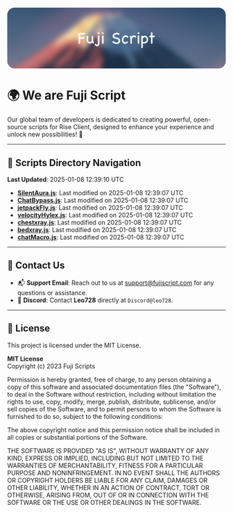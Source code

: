 ![Banner](.github/b.webp)

# 🌍 **We are Fuji Script**

Our global team of developers is dedicated to creating powerful, open-source scripts for Rise Client, designed to enhance your experience and unlock new possibilities! 🌟

---
<!-- SCRIPTS_NAVIGATION_START -->
## 📂 **Scripts Directory Navigation**

**Last Updated**: 2025-01-08 12:39:10 UTC

- **[SilentAura.js](scripts/SilentAura.js)**: Last modified on 2025-01-08 12:39:07 UTC
- **[ChatBypass.js](scripts/ChatBypass.js)**: Last modified on 2025-01-08 12:39:07 UTC
- **[jetpackFly.js](scripts/jetpackFly.js)**: Last modified on 2025-01-08 12:39:07 UTC
- **[velocityHylex.js](scripts/velocityHylex.js)**: Last modified on 2025-01-08 12:39:07 UTC
- **[chestxray.js](scripts/chestxray.js)**: Last modified on 2025-01-08 12:39:07 UTC
- **[bedxray.js](scripts/bedxray.js)**: Last modified on 2025-01-08 12:39:07 UTC
- **[chatMacro.js](scripts/chatMacro.js)**: Last modified on 2025-01-08 12:39:07 UTC

<!-- SCRIPTS_NAVIGATION_END -->

---

## 💬 **Contact Us**  
- 📬 **Support Email**: Reach out to us at [support@fujiscript.com](mailto:support@fujiscript.com) for any questions or assistance.  
- 💬 **Discord**: Contact **Leo728** directly at `Discord@leo728`.

---

## 📜 **License**

This project is licensed under the MIT License.  

**MIT License**  
Copyright (c) 2023 Fuji Scripts  

Permission is hereby granted, free of charge, to any person obtaining a copy of this software and associated documentation files (the "Software"), to deal in the Software without restriction, including without limitation the rights to use, copy, modify, merge, publish, distribute, sublicense, and/or sell copies of the Software, and to permit persons to whom the Software is furnished to do so, subject to the following conditions:  

The above copyright notice and this permission notice shall be included in all copies or substantial portions of the Software.  

THE SOFTWARE IS PROVIDED "AS IS", WITHOUT WARRANTY OF ANY KIND, EXPRESS OR IMPLIED, INCLUDING BUT NOT LIMITED TO THE WARRANTIES OF MERCHANTABILITY, FITNESS FOR A PARTICULAR PURPOSE AND NONINFRINGEMENT. IN NO EVENT SHALL THE AUTHORS OR COPYRIGHT HOLDERS BE LIABLE FOR ANY CLAIM, DAMAGES OR OTHER LIABILITY, WHETHER IN AN ACTION OF CONTRACT, TORT OR OTHERWISE, ARISING FROM, OUT OF OR IN CONNECTION WITH THE SOFTWARE OR THE USE OR OTHER DEALINGS IN THE SOFTWARE.  

